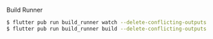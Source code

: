 Build Runner

```bash
$ flutter pub run build_runner watch --delete-conflicting-outputs
$ flutter pub run build_runner build --delete-conflicting-outputs
```